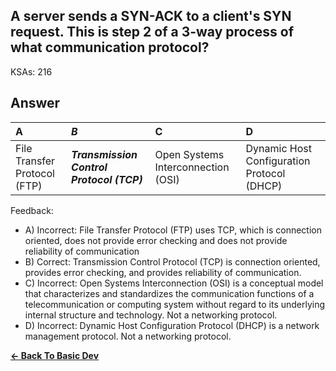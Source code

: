 ## A server sends a SYN-ACK to a client's SYN request. This is step 2 of a 3-way process of what communication protocol?

KSAs: 216

## Answer
| A | ***B*** | C | D |
| :--- | :--- | :--- | :--- |
| File Transfer Protocol (FTP) | ***Transmission Control Protocol (TCP)*** | Open Systems Interconnection (OSI) | Dynamic Host Configuration Protocol (DHCP) |


Feedback:

- A) Incorrect: File Transfer Protocol (FTP) uses TCP, which is connection oriented, does not provide error checking and does not provide reliability of communication
- B) Correct: Transmission Control Protocol (TCP) is connection oriented, provides error checking, and provides reliability of communication.
- C) Incorrect: Open Systems Interconnection (OSI)  is a conceptual model that characterizes and standardizes the communication functions of a telecommunication or computing system without regard to its underlying internal structure and technology. Not a networking protocol.
- D) Incorrect: Dynamic Host Configuration Protocol (DHCP) is a network management protocol. Not a networking protocol.

[**<- Back To Basic Dev**](../../../Basic_Dev.md)

